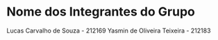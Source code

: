 # Nome dos Integrantes do Grupo 

Lucas Carvalho de Souza - 212169 
Yasmin de Oliveira Teixeira - 212183 
